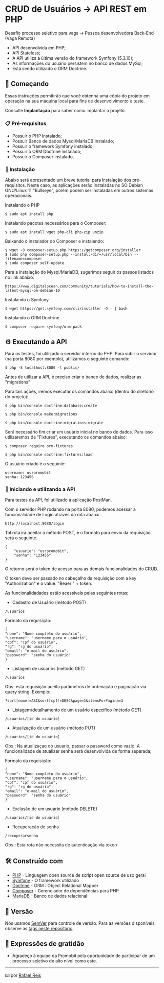 # CRUD de Usuários -> API REST em PHP

Desafio processo seletivo para vaga -> Pessoa desenvolvedora Back-End (Vaga Remota)

- API desenvolvida em PHP;
- API Stateless;
- A API utiliza a última versão do framework Symfony (5.3.10);
- As informações do usuário persistem no banco de dados MySql;
- Está sendo utilizado o ORM Doctrine.

## 🚀 Começando

Essas instruções permitirão que você obtenha uma cópia do projeto em operação na sua máquina local para fins de desenvolvimento e teste.

Consulte **Implantação** para saber como implantar o projeto.

### 📋 Pré-requisitos

- Possuir o PHP Instalado;
- Possuir Banco de dados Mysql/MariaDB Instalado;
- Possuir o framework Symfony instalado;
- Possuir o ORM Doctrine instalado;
- Possuir o Composer instalado.

### 🔧 Instalação

Abaixo será apresentado um breve tutorial para instalação dos pré-requisitos. Neste caso, as aplicações serão instaladas no SO Debian GNU/Linux 11 "Bullseye", porém podem ser instaladas em outros sistemas operacionais.

Instalando o PHP

```
$ sudo apt install php
```

Instalando pacotes necessários para o Composer:

```
$ sudo apt install wget php-cli php-zip unzip
```

Baixando o instalador do Composer e instalando:

```
$ wget -O composer-setup.php https://getcomposer.org/installer
$ sudo php composer-setup.php --install-dir=/usr/local/bin --filename=composer
$ sudo composer self-update  
``` 
Para a instalação do Mysql/MariaDB, sugerimos seguir os passos listados no link abaixo:
```
https://www.digitalocean.com/community/tutorials/how-to-install-the-latest-mysql-on-debian-10
```

Instalando o Symfony

```
$ wget https://get.symfony.com/cli/installer -O - | bash
```

Instalando o ORM Doctrine

```
$ composer require symfony/orm-pack
```

## ⚙️ Executando a API

Para os testes, foi utilizado o servidor interno do PHP. Para subir o servidor (na porta 8080 por exemplo), utilizamos o seguinte comando:

```
$ php -S localhost:8080 -t public/
```

Antes de utilizar a API, é preciso criar o banco de dados, realizar as "migrations"

Para tais ações, iremos executar os comandos abaixo (dentro do diretório do projeto):
```
$ php bin/console doctrine:database:create

$ php bin/console make:migrations

$ php bin/console doctrine:migrations:migrate
```

Será necessário fim criar um usuário inicial no banco de dados.
Para isso utilizaremos de "Fixtures", executando os comandos abaixo:
```
$ composer require orm-fixtures

$ php bin/console doctrine:fixtures:load
```

O usuário criado é o seguinte:
```
username: usrpromobit
senha: 123456
```

### 🔩 Iniciando e utilizando a API

Para testes da API, foi utilizado a aplicação PostMan.

Com o servidor PHP rodando na porta 8080, podemos acessar a funcionalidade de Login através da rota abaixo.
```
http://localhost:8080/login
```
Tal rota irá aceitar o método POST, e o formato para envio da requisição será o seguinte:
```
{
    "usuario": "usrpromobit",
    "senha": "123456"
}
```

O retorno será o token de acesso para as demais funcionalidades do CRUD.

O token deve ser passado no cabeçalho da requisição com a key "Authorization" e o value: "Beaer " + token.

As funcionalidadades estão acessiveis pelas seguintes rotas:

- Cadastro de Usuário (método POST)
```
/usuarios
```
Formato da requisição:
```
{
"nome": "Nome completo do usuário",
"username": "username para o usuário",
"cpf": "cpf do usuário",
"rg": "rg do usuário",
"email": "e-mail do usuário",
"password": "senha do usuário"
}
```

- Listagem de usuaŕios (método GET)
```
/usuarios
```
Obs: esta requisição aceita parâmetros de ordenação e paginação via query string. Exemplo:
```
?sort[nome]=ASC&sort[cpf]=DESC&page=1&itensPorPagina=3
```

- Listagem/detalhamento de um usuário específico (método GET)
```
/usuarios/[id do usuário]
```

- Atualização de um usuário (método PUT)
```
/usuarios/[id do usuário]
```
Obs.: Na atualizaçao do usuario, passar o password como vazio. A funcionalidade de atualizar senha será desenvolvida de forma separada;


Formato da requisição:
```
{
"nome": "Nome completo do usuário",
"username": "username para o usuário",
"cpf": "cpf do usuário",
"rg": "rg do usuário",
"email": "e-mail do usuário",
"password": "senha do usuário"
}
```

- Exclusão de um usuário (método DELETE)
```
/usuarios/[id do usuário]
```

- Recuperação de senha
```
/recuperarsenha
```

Obs.: Esta rota não necessita de autenticação via token

## 🛠️ Construído com

* [PHP](https://php.net/) - Linguagem open source de script open source de uso geral
* [Symfony](https://symfony.com/) - O framework utilizado
* [Doctrine](https://www.doctrine-project.org/) - ORM : Object Relational Mapper
* [Composer](https://getcomposer.org/) - Gerenciador de dependências para PHP
* [MariaDB](https://mariadb.org/) - Banco de dados relacional

## 📌 Versão

Nós usamos [SemVer](http://semver.org/) para controle de versão. Para as versões disponíveis, observe as [tags neste repositório](https://github.com/suas/tags/do/projeto). 

## 🎁 Expressões de gratidão

* Agradeço à equipe da Promobit pela oportunidade de participar de um processo seletivo de alto nível como este.

---
⌨️ por [Rafael Reis](https://github.com/r31sr4r)

